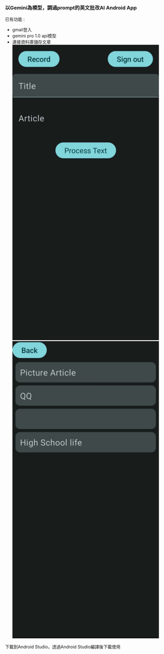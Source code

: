 ### 以Gemini為模型，調過prompt的英文批改AI Android App
已有功能 : 
* gmail登入
* gemini pro 1.0 api模型
* 連接資料庫儲存文章
![image](https://github.com/Max042004/GeminiWrite/blob/master/461821022_1049338960164562_3753559856151885840_n.jpg)
![image](https://github.com/Max042004/GeminiWrite/blob/master/461643008_1585615495723980_890782945257692230_n.jpg)

下載到Android Studio，透過Android Studio編譯後下載使用
